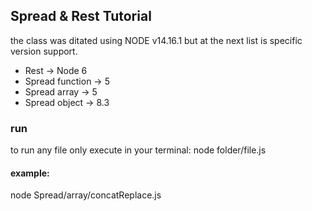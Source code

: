 ## Spread & Rest Tutorial

the class was ditated using NODE v14.16.1 but at the next list is specific version support.

* Rest -> Node 6
* Spread function -> 5
* Spread array -> 5
* Spread object -> 8.3

### run
to run any file only execute in your terminal:
node folder/file.js

#### example:
node Spread/array/concatReplace.js
